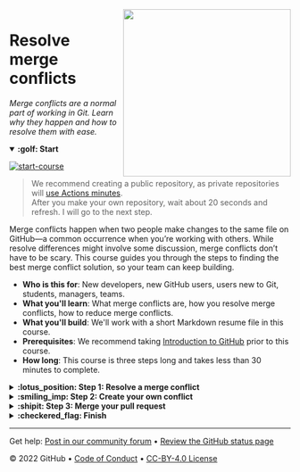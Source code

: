 <!--
  <<< Author notes: Header of the course >>>
  Include a 1280×640 image, course title in sentence case, and a concise description in emphasis.
  In your repository settings: enable template repository, add your 1280×640 social image, auto delete head branches.
  Add your open source license, GitHub uses Creative Commons Attribution 4.0 International.
-->

<img src=https://repository-images.githubusercontent.com/139188904/57722780-586d-11ea-8e74-8484f7ff7b43 width=300 align=right>

# Resolve merge conflicts

_Merge conflicts are a normal part of working in Git. Learn why they happen and how to resolve them with ease._

<!--
  <<< Author notes: Start of the course >>>
  Include start button, a note about Actions minutes,
  and tell the learner why they should take the course.
  Each step should be wrapped in <details>/<summary>, with an `id` set.
  The start <details> should have `open` as well.
  Do not use quotes on the <details> tag attributes.
-->

<details id=0 open>
<summary><strong>:golf: Start</strong></summary>

[![start-course](https://user-images.githubusercontent.com/1221423/154366775-5491926f-9ed1-4a4a-a229-0810c0ed7e5e.svg)](https://github.com/githublearn/resolve-merge-conflicts/generate)

> We recommend creating a public repository, as private repositories will [use Actions minutes](https://docs.github.com/en/billing/managing-billing-for-github-actions/about-billing-for-github-actions).<br>
> After you make your own repository, wait about 20 seconds and refresh. I will go to the next step.

Merge conflicts happen when two people make changes to the same file on GitHub—a common occurrence when you’re working with others. While resolve differences might involve some discussion, merge conflicts don’t have to be scary. This course guides you through the steps to finding the best merge conflict solution, so your team can keep building.

- **Who is this for**: New developers, new GitHub users, users new to Git, students, managers, teams.
- **What you'll learn**: What merge conflicts are, how you resolve merge conflicts, how to reduce merge conflicts.
- **What you'll build**: We'll work with a short Markdown resume file in this course.
- **Prerequisites**: We recommend taking [Introduction to GitHub](https://lab.github.com/githubtraining/introduction-to-github) prior to this course.
- **How long**: This course is three steps long and takes less than 30 minutes to complete.

</details>

<!--
  <<< Author notes: Step 1 >>>
  Choose 3-5 steps for your course.
  The first step is always the hardest, so pick something easy!
  Link to docs.github.com for further explanations.
  Encourage users to open new tabs for steps!
-->

<details id=1>
<summary><strong>:lotus_position: Step 1: Resolve a merge conflict</strong></summary>

### Welcome to "Managing Merge Conflicts"! :wave:

**What is a _merge conflict_**: A **Merge conflict** occurs when changes are made to the same part of the same file on two different branches. You usually find out about conflicts in a pull request.

This can be intimidating, but have no fear, Git is smart when it comes to merging! Git only needs a human to decide how to [resolve the conflict](https://docs.github.com/en/pull-requests/collaborating-with-pull-requests/addressing-merge-conflicts/resolving-a-merge-conflict-using-the-command-line). Sometimes, the best way to resolve a merge conflict is to add content that's from both branches, or even something that isn't on either! This is why Git needs a human to look at the code and make the proper fixes.

### :keyboard: Activity: Resolve a merge conflict

1. Open a new browser tab, and work on the steps in your second tab while you read the instructions in this tab.
1. Open the pull request we made for you, and we also made a conflict. Have no fear!
1. At the bottom of the page in the "This branch has conflicts that must be resolved" section of the pull request, click the **Resolve conflicts** button.
1. Look for the highlighted sections that begins with  `<<<<<<<  my-resume` and ends with `>>>>>>> main`. These markers are added by Git to show you the content that is in conflict.
1. Remove the changes made on the main branch by deleting all of the content below the `=======` and above `>>>>>>> main`.
1. Next, remove the merge conflict markers by deleting the following lines:
   ```
   <<<<<<< my-resume
   =======
   >>>>>>> main
   ```
1. With the merge conflict markers removed, click **Mark as resolved**.
1. Finally, click **Commit merge**.
1. Wait about 20 seconds then refresh this page for the next step.

</details>

<!--
  <<< Author notes: Step 2 >>>
  Start this step by acknowledging the previous step.
  Define terms and link to docs.github.com.
-->

<details id=2>
<summary><strong>:smiling_imp: Step 2: Create your own conflict</strong></summary>

### Good job! You've solved a merge conflict! :tada:

Resolving a conflict doesn't automatically merge the pull request in GitHub. Instead, it stores the resolution of the conflict in a merge commit and allows you and your team to keep working. To resolve a conflict, GitHub performs what is known as a *reverse merge*. This means that the changes from the `main` branch were  merged into your `my-resume` branch. With a reverse merge, only the `my-resume` branch is updated. This allows you to test the resolved changes on your branch before you merge it into `main`.

Now let's get a little evil. (Its for educational purposes!)

### :keyboard: Activity: Create your own conflict

We went ahead and pushed another change to `main` without updating your `my-resume` branch in the background.

1. Click on the **Files changed** tab in this pull request.
1. Click in the top right-hand corner of the `resume.md` file that had been previously modified.
1. Click **Edit file** to open the file editor.
1. Modify the contents of the last line.
1. Scroll to the bottom of the page and enter a commit message for your change.
1. Click the **Commit changes** button, making sure the "Commit directly to the `my-resume` branch" option is selected.
1. Wait about 20 seconds then refresh this page for the next step.

</details>

<!--
  <<< Author notes: Step 3 >>>
  Start this step by acknowledging the previous step.
  Define terms and link to docs.github.com.
-->

<details id=3>
<summary><strong>:shipit: Step 3: Merge your pull request</strong></summary>

### Almost there! :heart:

You can now [merge](https://docs.github.com/en/get-started/quickstart/github-glossary#merge) your pull request!

### :keyboard: Activity: Merge your pull request

1. First, resolve any remaining conflicts in your pull request.
   > Look back at step one if you need help.
1. Click **Merge pull request**.
1. Delete the branch `my-resume` (optional).
1. Wait about 20 seconds then refresh this page for the next step.

</details>

<!--
  <<< Author notes: Finish >>>
  Review what we learned, ask for feedback, provide next steps.
-->

<details id=X>
<summary><strong>:checkered_flag: Finish</strong></summary>

### Congratulations friend, you've completed this course!

<img src=https://octodex.github.com/images/benevocats.jpg alt=celebrate width=300 align=right>

Here's a recap of all the tasks you've accomplished in your repository:

- You learned why merge conflicts happen.
- You resolved a simple merge conflict.
- You created a merge conflict, and resolved it!

### What's next?

- Make your own Markdown resume site with GitHub Pages! Learn how in our [GitHub Pages](https://github.com/githublearn/github-pages) course.
- We'd love to hear what you thought of this course [in our community forum](https://github.community/c/education/github-learning-lab/34).
- [Take another GitHub Learn course](https://github.com/githublearn).
- [Read the GitHub Getting Started docs](https://docs.github.com/en/get-started).
- To find projects to contribute to, check out [GitHub Explore](https://github.com/explore).

</details>

<!--
  <<< Author notes: Footer >>>
  Add a link to get support, GitHub status page, code of conduct, license link.
-->

---

Get help: [Post in our community forum](https://github.community/c/education/github-learning-lab/34) &bull; [Review the GitHub status page](https://www.githubstatus.com/)

&copy; 2022 GitHub &bull; [Code of Conduct](https://www.contributor-covenant.org/version/2/1/code_of_conduct/code_of_conduct.md) &bull; [CC-BY-4.0 License](https://creativecommons.org/licenses/by/4.0/legalcode)
